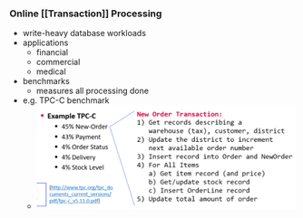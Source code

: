 ### Online [[Transaction]] Processing
+ write-heavy database workloads
+ applications
	+ financial
	+ commercial
	+ medical
+ benchmarks
	+ measures all processing done
+ e.g. TPC-C benchmark
	+ ![](Pasted%20image%2020220519141258.png)

